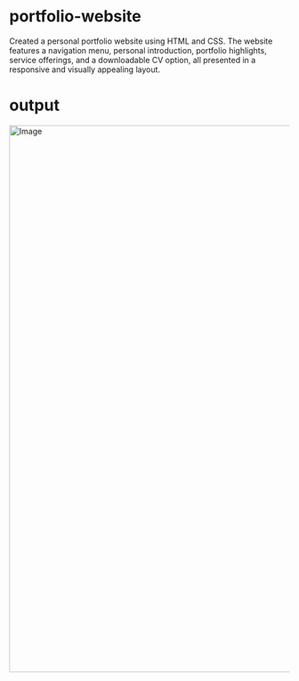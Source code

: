 # portfolio-website
Created a personal portfolio website using HTML and CSS. The website features a navigation menu, personal introduction, portfolio highlights, service offerings, and a downloadable CV option, all presented in a responsive and visually appealing layout.
# output
<img width="1897" height="983" alt="Image" src="https://github.com/user-attachments/assets/8122fbcf-349b-4906-8e58-942ce86ac6ae" />
